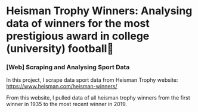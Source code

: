 # Heisman Trophy Winners: Analysing data of winners for the most prestigious award in college (university) football🏈

### [Web] Scraping and Analysing Sport Data

In this project, I scrape data sport data from Heisman Trophy website: https://www.heisman.com/heisman-winners/ 

From this website, I pulled data of all heisman trophy winners from the first winner in 1935 to the most recent winner in 2019.
